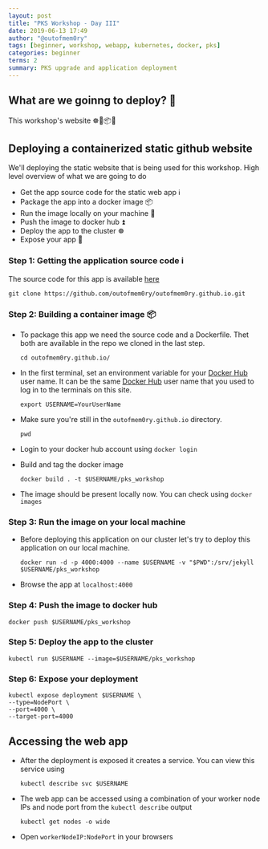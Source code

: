 ```yaml
---
layout: post
title: "PKS Workshop - Day III"
date: 2019-06-13 17:49
author: "@outofmem0ry"
tags: [beginner, workshop, webapp, kubernetes, docker, pks]
categories: beginner
terms: 2
summary: PKS upgrade and application deployment
---
```

## What are we goinng to deploy? 🤔

This workshop's website ☸️🐳📦🚢

## Deploying a containerized static github website

We'll deploying the static website that is being used for this workshop. High level overview of what we are going to do

- Get the app source code for the static web app ℹ️
- Package the app into a docker image 📦
- Run the image locally on your machine 🐳
- Push the image to docker hub ⏫
- Deploy the app to the cluster ☸️
- Expose your app 🔮

### Step 1: Getting the application source code ℹ️

The source code for this app is available [here](https://github.com/outofmem0ry/outofmem0ry.github.io.git)

```shell
git clone https://github.com/outofmem0ry/outofmem0ry.github.io.git
```

### Step 2: Building a container image 📦

- To package this app we need the source code and a Dockerfile. Thet both are available in the repo we cloned in the last step.

  ```shell
  cd outofmem0ry.github.io/
  ```

- In the first terminal, set an environment variable for your [Docker Hub](https://hub.docker.com) user name. It can be the same [Docker Hub](https://hub.docker.com) user name that you used to log in to the terminals on this site.

  ```shell
  export USERNAME=YourUserName
  ```

- Make sure you're still in the `outofmem0ry.github.io` directory.

  ```shell
  pwd
  ```

- Login to your docker hub account using `docker login` 
- Build and tag the docker image
  
  ```shell
  docker build . -t $USERNAME/pks_workshop
  ```

- The image should be present locally now. You can check using `docker images`

### Step 3: Run the image on your local machine

- Before deploying this application on our cluster let's try to deploy this application on our local machine.

  ```shell
  docker run -d -p 4000:4000 --name $USERNAME -v "$PWD":/srv/jekyll $USERNAME/pks_workshop
  ```

- Browse the app at `localhost:4000`

### Step 4: Push the image to docker hub

```shell
docker push $USERNAME/pks_workshop
```

### Step 5: Deploy the app to the cluster

```shell
kubectl run $USERNAME --image=$USERNAME/pks_workshop
```

### Step 6: Expose your deployment

```shell
kubectl expose deployment $USERNAME \
--type=NodePort \
--port=4000 \
--target-port=4000
```

## Accessing the web app

- After the deployment is exposed it creates a service. You can view this service using
  
  ```shell
  kubectl describe svc $USERNAME
  ```

- The web app can be accessed using a combination of your worker node IPs and node port from the `kubectl describe` output
  
  ```shell
  kubectl get nodes -o wide
  ```

- Open `workerNodeIP:NodePort` in your browsers
